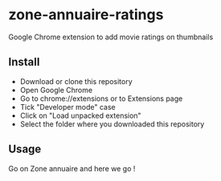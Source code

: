 # zone-annuaire-ratings

Google Chrome extension to add movie ratings on thumbnails

## Install

- Download or clone this repository
- Open Google Chrome
- Go to chrome://extensions or to Extensions page
- Tick "Developer mode" case
- Click on "Load unpacked extension"
- Select the folder where you downloaded this repository

## Usage

Go on Zone annuaire and here we go !